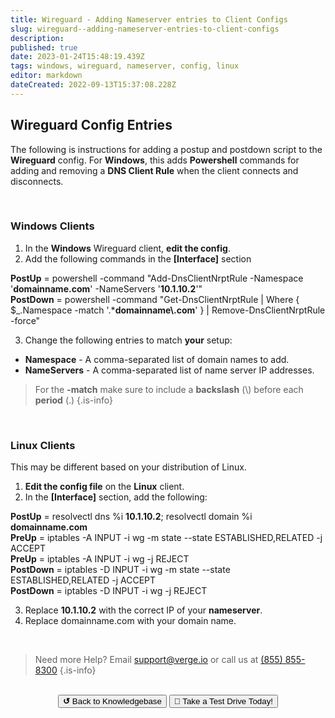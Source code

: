 ```yaml
---
title: Wireguard - Adding Nameserver entries to Client Configs
slug: wireguard--adding-nameserver-entries-to-client-configs
description: 
published: true
date: 2023-01-24T15:48:19.439Z
tags: windows, wireguard, nameserver, config, linux
editor: markdown
dateCreated: 2022-09-13T15:37:08.228Z
---
```


## Wireguard Config Entries

The following is instructions for adding a postup and postdown script to the **Wireguard** config.
For **Windows**, this adds **Powershell** commands for adding and removing a **DNS Client Rule** when the client connects and disconnects.  

<br>

### Windows Clients
1. In the **Windows** Wireguard client, **edit the config**.
1. Add the following commands in the **[Interface]** section

<div class="codem">
<b>PostUp</b> = powershell -command "Add-DnsClientNrptRule -Namespace '<b>domainname.com</b>' -NameServers '<b>10.1.10.2</b>'"
<br>
<b>PostDown</b> = powershell -command "Get-DnsClientNrptRule | Where { $_.Namespace -match '.*<b>domainname\.com</b>' } | Remove-DnsClientNrptRule -force"
</div>

3. Change the following entries to match **your** setup:
- **Namespace** - A comma-separated list of domain names to add.
- **NameServers** - A comma-separated list of name server IP addresses.

> For the **-match** make sure to include a **backslash** (\\) before each **period** (.)
{.is-info}

<br>

### Linux Clients
This may be different based on your distribution of Linux.

1. **Edit the config file** on the **Linux** client.
2. In the **[Interface]** section, add the following:

<div class="codem">
<b>PostUp</b> = resolvectl dns %i <b>10.1.10.2</b>; resolvectl domain %i <b>domainname.com</b>
<br><b>PreUp</b> = iptables -A INPUT -i wg -m state --state ESTABLISHED,RELATED -j ACCEPT
<br><b>PreUp</b> = iptables -A INPUT -i wg -j REJECT
<br><b>PostDown</b> = iptables -D INPUT -i wg -m state --state ESTABLISHED,RELATED -j ACCEPT
<br><b>PostDown</b> = iptables -D INPUT -i wg -j REJECT
</div>

3. Replace **10.1.10.2** with the correct IP of your **nameserver**.
4. Replace domainname.com with your domain name.

<br>

> Need more Help? Email <a href="mailto:support@verge.io?subject=Support Inquiry" target="_blank" rel="noopener noreferrer">support@verge.io</a> or call us at <a href="tel:+855-855-8300">(855) 855-8300</a>
{.is-info}

<br>
<div style="text-align: center">
  <a href="https://wiki.verge.io/en/public/kb"><button class="button-grey"> <b>↺</b> Back to Knowledgebase</button></a>
<a href="https://www.verge.io/test-drive"><button class="button-orange">🚗 Take a Test Drive Today!</button></a>
</div>

